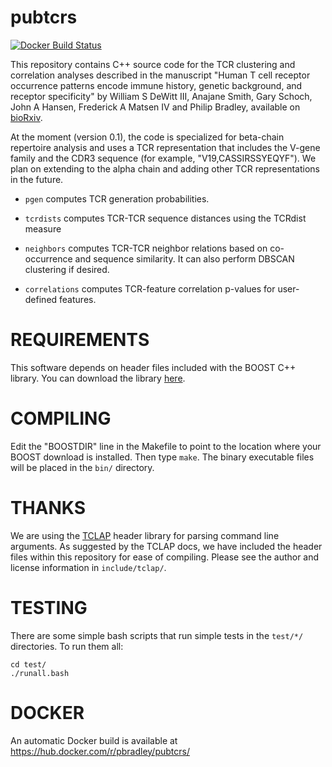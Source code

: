 # pubtcrs

<a href="https://hub.docker.com/r/pbradley/pubtcrs/">
  <img src="https://img.shields.io/docker/build/pbradley/pubtcrs.svg" alt="Docker Build Status">
</a>

This repository contains C++ source code for the TCR clustering and correlation analyses described in the manuscript "Human T cell receptor occurrence patterns encode immune history, genetic background, and receptor specificity" by William S DeWitt III, Anajane Smith, Gary Schoch, John A Hansen, Frederick A Matsen IV and Philip Bradley, available on [bioRxiv](https://www.biorxiv.org/content/early/2018/05/02/313106).

At the moment (version 0.1), the code is specialized for beta-chain repertoire analysis and uses a TCR representation that includes the V-gene family and the CDR3 sequence (for example, "V19,CASSIRSSYEQYF"). We plan on extending to the alpha chain and adding other TCR representations in the future.

- `pgen` computes TCR generation probabilities.

- `tcrdists` computes TCR-TCR sequence distances using the TCRdist measure

- `neighbors` computes TCR-TCR neighbor relations based on co-occurrence and sequence similarity. It can also perform DBSCAN clustering if desired.

- `correlations` computes TCR-feature correlation p-values for user-defined features.

# REQUIREMENTS

This software depends on header files included with the BOOST C++ library.
You can download the library [here](https://www.boost.org/users/download/).

# COMPILING

Edit the "BOOSTDIR" line in the Makefile to point to the location where your BOOST download is installed. Then type `make`. The binary executable files will be placed in the `bin/` directory.

# THANKS

We are using the [TCLAP](http://tclap.sourceforge.net/) header library for parsing command line arguments. As suggested by the TCLAP docs, we have included the header files within this repository for ease of compiling. Please see the author and license information in `include/tclap/`.

# TESTING

There are some simple bash scripts that run simple tests in the `test/*/` directories. To run them all:

```
cd test/
./runall.bash
```

# DOCKER
An automatic Docker build is available at <https://hub.docker.com/r/pbradley/pubtcrs/>
